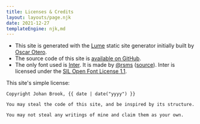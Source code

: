 ```yaml
---
title: Licenses & Credits
layout: layouts/page.njk
date: 2021-12-27
templateEngine: njk,md
---
```


- This site is generated with the [Lume](https://github.com/lumeland/lume) static site generator initially built by [Oscar Otero](https://github.com/oscarotero).
- The source code of this site is [available on GitHub](https://github.com/johanbrook/johanbrook.com).
- The only font used is [Inter](https://rsms.me/inter). It is made by [@rsms](https://twitter.com/rsms) ([source](https://github.com/rsms/inter)). Inter is licensed under the [SIL Open Font License 1.1](https://choosealicense.com/licenses/ofl-1.1/).

This site's simple license:

```
Copyright Johan Brook, {{ date | date("yyyy") }}

You may steal the code of this site, and be inspired by its structure.

You may not steal any writings of mine and claim them as your own.
```

